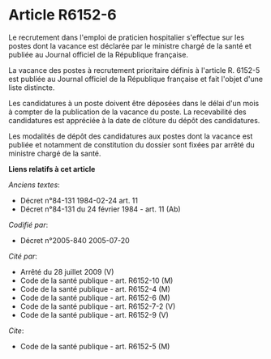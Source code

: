 # Article R6152-6

Le recrutement dans l'emploi de praticien hospitalier s'effectue sur les postes dont la vacance est déclarée par le ministre
chargé de la santé et publiée au Journal officiel de la République française.

La vacance des postes à recrutement prioritaire définis à l'article R. 6152-5 est publiée au Journal officiel de la
République française et fait l'objet d'une liste distincte.

Les candidatures à un poste doivent être déposées dans le délai d'un mois à compter de la publication de la vacance du poste.
La recevabilité des candidatures est appréciée à la date de clôture du dépôt des candidatures.

Les modalités de dépôt des candidatures aux postes dont la vacance est publiée et notamment de constitution du dossier sont
fixées par arrêté du ministre chargé de la santé.

**Liens relatifs à cet article**

_Anciens textes_:

  - Décret n°84-131 1984-02-24 art. 11
  - Décret n°84-131 du 24 février 1984 - art. 11 (Ab)

_Codifié par_:

  - Décret n°2005-840 2005-07-20

_Cité par_:

  - Arrêté du 28 juillet 2009 (V)
  - Code de la santé publique - art. R6152-10 (M)
  - Code de la santé publique - art. R6152-4 (M)
  - Code de la santé publique - art. R6152-6 (M)
  - Code de la santé publique - art. R6152-7-2 (V)
  - Code de la santé publique - art. R6152-9 (V)

_Cite_:

  - Code de la santé publique - art. R6152-5 (M)
